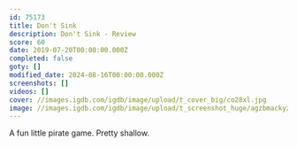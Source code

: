 ```yaml
---
id: 75173
title: Don't Sink
description: Don't Sink - Review
score: 60
date: 2019-07-20T00:00:00.000Z
completed: false
goty: []
modified_date: 2024-08-16T00:00:00.000Z
screenshots: []
videos: []
cover: //images.igdb.com/igdb/image/upload/t_cover_big/co28xl.jpg
image: //images.igdb.com/igdb/image/upload/t_screenshot_huge/agzbmackyzi2giltp2od.jpg
---
```

A fun little pirate game. Pretty shallow.